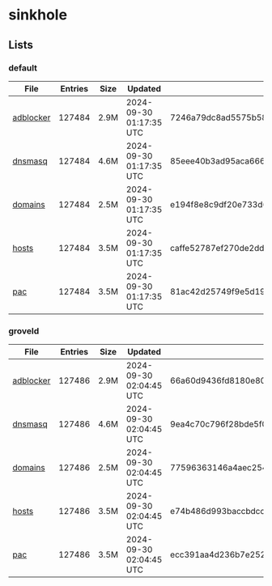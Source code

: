 # sinkhole

## Lists

### default

|File|Entries|Size|Updated|Hash|
|-|-|-|-|-|
|[adblocker](https://raw.githubusercontent.com/groveld/sinkhole/lists/default/adblocker.txt)|127484|2.9M|2024-09-30 01:17:35 UTC|7246a79dc8ad5575b580746dd7b48f6c4b0f1d126fd2a5e91621f97235f9bd31|
|[dnsmasq](https://raw.githubusercontent.com/groveld/sinkhole/lists/default/dnsmasq.txt)|127484|4.6M|2024-09-30 01:17:35 UTC|85eee40b3ad95aca666bba9ed096f1635a709220ed38e7f63b39e77a5360feb8|
|[domains](https://raw.githubusercontent.com/groveld/sinkhole/lists/default/domains.txt)|127484|2.5M|2024-09-30 01:17:35 UTC|e194f8e8c9df20e733d6a4e302f5d879beac59e0a21e384a432687ab3d50658c|
|[hosts](https://raw.githubusercontent.com/groveld/sinkhole/lists/default/hosts.txt)|127484|3.5M|2024-09-30 01:17:35 UTC|caffe52787ef270de2dda26b617d38df2c5759c62f471874390789feef2cd572|
|[pac](https://raw.githubusercontent.com/groveld/sinkhole/lists/default/pac.txt)|127484|3.5M|2024-09-30 01:17:35 UTC|81ac42d25749f9e5d196049c35b3fe97d7f4dbba6c388b9619ac128fc0c10312|

### groveld

|File|Entries|Size|Updated|Hash|
|-|-|-|-|-|
|[adblocker](https://raw.githubusercontent.com/groveld/sinkhole/lists/groveld/adblocker.txt)|127486|2.9M|2024-09-30 02:04:45 UTC|66a60d9436fd8180e80786833c5120d5070a475dc416680620de17c76fe07257|
|[dnsmasq](https://raw.githubusercontent.com/groveld/sinkhole/lists/groveld/dnsmasq.txt)|127486|4.6M|2024-09-30 02:04:45 UTC|9ea4c70c796f28bde5f06686c7d3df6efe67903b17916a1c224ab87d6a45154d|
|[domains](https://raw.githubusercontent.com/groveld/sinkhole/lists/groveld/domains.txt)|127486|2.5M|2024-09-30 02:04:45 UTC|77596363146a4aec254c8fe295a0b5fb46ded088d23d18b2ea8cd82bf95de913|
|[hosts](https://raw.githubusercontent.com/groveld/sinkhole/lists/groveld/hosts.txt)|127486|3.5M|2024-09-30 02:04:45 UTC|e74b486d993baccbdccb9823eded0d9ad44c73654213325ca4b0572931f17ac3|
|[pac](https://raw.githubusercontent.com/groveld/sinkhole/lists/groveld/pac.txt)|127486|3.5M|2024-09-30 02:04:45 UTC|ecc391aa4d236b7e2529b426041f7d58a1082700ada0688658f1a0e70e047961|
